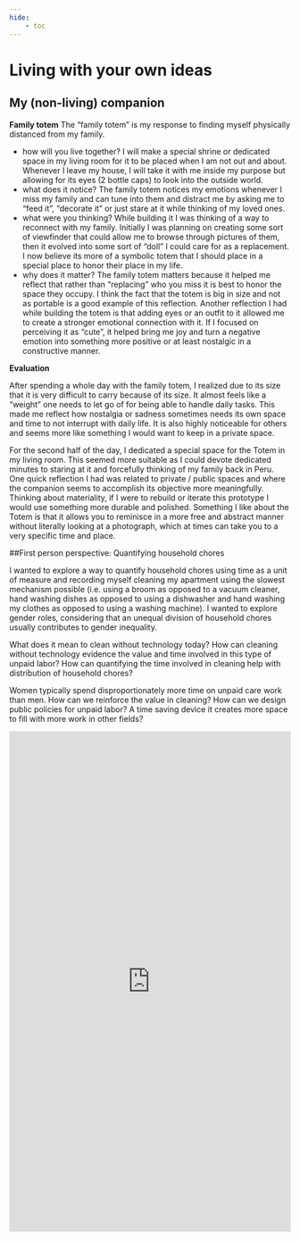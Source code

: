 ```yaml
---
hide:
    - toc
---
```


# Living with your own ideas

## My (non-living) companion


**Family totem**
The “family totem” is my response to finding myself physically distanced from my family.


- how will you live together?
I will make a special shrine or dedicated space in my living room for it to be placed when I am not out and about. Whenever I leave my house, I will take it with me inside my purpose but allowing for its eyes (2 bottle caps)  to look into the outside world.
- what does it notice?
The family totem notices my emotions whenever I miss my family and can tune into them and distract me by asking me to “feed it”, “decorate it” or just stare at it while thinking of my loved ones.
- what were you thinking?
While building it I was thinking of a way to reconnect with my family. Initially I was planning on creating some sort of viewfinder that could allow me to browse through pictures of them, then it evolved into some sort of “doll” I could care for as a replacement. I now believe its more of a symbolic totem that I should place in a special place to honor their place in my life.
- why does it matter?
The family totem matters because it helped me reflect that rather than “replacing” who you miss it is best to honor the space they occupy. I think the fact that the totem is big in size and not as portable is a good example of this reflection. Another reflection I had while building the totem is that adding eyes or an outfit to it allowed me to create a stronger emotional connection with it. If I focused on perceiving it as “cute”, it helped bring me joy and turn a negative emotion into something more positive or at least nostalgic in a constructive manner.

**Evaluation**

After spending a whole day with the family totem, I realized due to its size that it is very difficult to carry because of its size. It almost feels like a “weight” one needs to let go of for being able to handle daily tasks. This made me reflect how nostalgia or sadness sometimes needs its own space and time to not interrupt with daily life. It is also highly noticeable for others and seems more like something I would want to keep in a private space.

For the second half of the day, I dedicated a special space for the Totem in my living room. This seemed more suitable as I could devote dedicated minutes to staring at it and forcefully thinking of my family back in Peru. One quick reflection I had was related to private / public spaces and where the companion seems to accomplish its objective more meaningfully. Thinking about materiality, if I were to rebuild or iterate this prototype I would use something more durable and polished. Something I like about the Totem is that it allows you to reminisce in a more free and abstract manner without literally looking at a photograph, which at times can take you to a very specific time and place.

##First person perspective: Quantifying household chores

I wanted to explore a way to quantify household chores using time as a unit of measure and recording myself cleaning my apartment using the slowest mechanism possible (i.e. using a broom as opposed to a vacuum cleaner, hand washing dishes as opposed to using a dishwasher and hand washing my clothes as opposed to using a washing machine). I wanted to explore gender roles, considering that an unequal division of household chores usually contributes to gender inequality.

What does it mean to clean without technology today? How can cleaning without technology evidence the value and time involved in this type of unpaid labor? How can quantifying the time involved in cleaning help with distribution of household chores?

Women typically spend disproportionately more time on unpaid care work than men. How can we reinforce the value in cleaning? How can we design public policies for unpaid labor? A time saving device it creates more space to fill with more work in  other fields?

<div style="padding:177.78% 0 0 0;position:relative;"><iframe src="https://player.vimeo.com/video/767871701?h=29a153fd2a&amp;badge=0&amp;autopause=0&amp;player_id=0&amp;app_id=58479" frameborder="0" allow="autoplay; fullscreen; picture-in-picture" allowfullscreen style="position:absolute;top:0;left:0;width:100%;height:100%;" title="Jimena Salinas - Living with your own ideas - Division of household labor"></iframe></div><script src="https://player.vimeo.com/api/player.js"></script>
